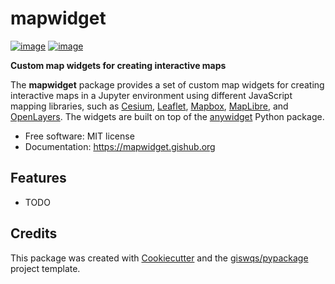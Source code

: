 # mapwidget

[![image](https://img.shields.io/pypi/v/mapwidget.svg)](https://pypi.python.org/pypi/mapwidget)
[![image](https://img.shields.io/conda/vn/conda-forge/mapwidget.svg)](https://anaconda.org/conda-forge/mapwidget)

**Custom map widgets for creating interactive maps**

The **mapwidget** package provides a set of custom map widgets for creating interactive maps in a Jupyter environment using different JavaScript mapping libraries, such as [Cesium](https://cesium.com/), [Leaflet](https://leafletjs.com/), [Mapbox](https://www.mapbox.com/), [MapLibre](https://maplibre.org/), and [OpenLayers](https://openlayers.org/). The widgets are built on top of the [anywidget](https://github.com/manzt/anywidget) Python package.

-   Free software: MIT license
-   Documentation: https://mapwidget.gishub.org

## Features

-   TODO

## Credits

This package was created with [Cookiecutter](https://github.com/cookiecutter/cookiecutter) and the [giswqs/pypackage](https://github.com/giswqs/pypackage) project template.
